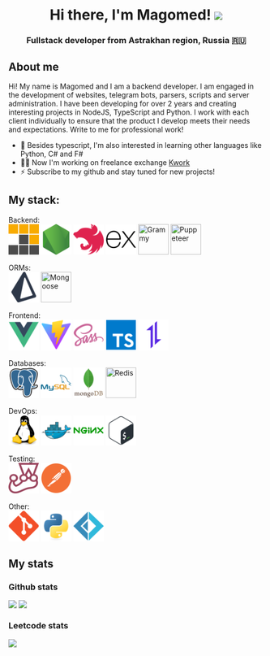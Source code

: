<h1 align="center">Hi there, I'm Magomed! 
<img src="https://github.com/blackcater/blackcater/raw/main/images/Hi.gif" height="32"/></h1>
<h3 align="center">Fullstack developer from Astrakhan region, Russia 🇷🇺</h3>

## About me

Hi! My name is Magomed and I am a backend developer. I am engaged in the development of websites, telegram bots, parsers, scripts and server administration. I have been developing for over 2 years and creating interesting projects in NodeJS, TypeScript and Python. I work with each client individually to ensure that the product I develop meets their needs and expectations. Write to me for professional work!

-   🔭 Besides typescript, I'm also interested in learning other languages like Python, C# and F#
-   👨‍💻 Now I'm working on freelance exchange [Kwork](https://kwork.ru/user/magomed-r)
-   ⚡ Subscribe to my github and stay tuned for new projects!

## My stack:

Backend:<br />
<img src="https://github.com/devicons/devicon/blob/master/icons/pnpm/pnpm-original.svg" title="PNPM" width="60" height="60" />
<img src="https://github.com/devicons/devicon/blob/master/icons/nodejs/nodejs-original.svg" title="NodeJS" width="60" height="60" />
<img src="https://github.com/devicons/devicon/blob/master/icons/nestjs/nestjs-original.svg" title="NestJS" width="60" height="60" />
<img src="https://github.com/devicons/devicon/blob/master/icons/express/express-original.svg" title="Express" width="60" height="60" />
<img src="https://grammy.dev/images/Y.svg" title="Grammy" width="60" height="60" />
<img src="https://www.vectorlogo.zone/logos/pptrdev/pptrdev-icon.svg" title="Puppeteer" width="60" height="60" />

ORMs:<br />
<img src="https://github.com/devicons/devicon/blob/master/icons/prisma/prisma-original.svg" title="PrismaORM" width="60" height="60" />
<img src="https://cdn.jsdelivr.net/gh/devicons/devicon@latest/icons/mongoose/mongoose-original-wordmark.svg" title="Mongoose" width="60" height="60" />

Frontend:<br />
<img src="https://github.com/devicons/devicon/blob/master/icons/vuejs/vuejs-original.svg" title="Vue" width="60" height="60" />
<img src="https://github.com/devicons/devicon/blob/draft_release/icons/vitejs/vitejs-original.svg" title="Vite" width="60" height="60" />
<img src="https://github.com/devicons/devicon/blob/master/icons/sass/sass-original.svg" title="SCSS" width="60" height="60" />
<img src="https://github.com/devicons/devicon/blob/master/icons/typescript/typescript-original.svg" title="TypeScript" width="60" height="60" />
<img src="https://github.com/devicons/devicon/blob/draft_release/icons/axios/axios-plain.svg" title="Axios" width="60" height="60" />

Databases:<br/>
<img src="https://github.com/devicons/devicon/blob/master/icons/postgresql/postgresql-original.svg" title="PostgreSQL" width="60" height="60" />
<img src="https://github.com/devicons/devicon/blob/master/icons/mysql/mysql-original-wordmark.svg" title="MySQL" width="60" height="60" />
<img src="https://github.com/devicons/devicon/blob/master/icons/mongodb/mongodb-original-wordmark.svg" title="MongoDB" width="60" height="60" />
<img src="https://cdn.jsdelivr.net/gh/devicons/devicon@latest/icons/redis/redis-original.svg" title="Redis" width="60" height="60" />

DevOps:<br/>
<img src="https://github.com/devicons/devicon/blob/master/icons/linux/linux-original.svg" title="Linux" width="60" height="60" />
<img src="https://github.com/devicons/devicon/blob/master/icons/docker/docker-original.svg" title="Docker" width="60" height="60" />
<img src="https://github.com/devicons/devicon/blob/master/icons/nginx/nginx-original.svg" title="NGINX" width="60" height="60" />
<img src="https://github.com/devicons/devicon/blob/master/icons/bash/bash-original.svg" title="Bash" width="60" height="60" />

Testing:<br />
<img src="https://github.com/devicons/devicon/blob/master/icons/jest/jest-plain.svg" title="Jest" width="60" height="60" />
<img src="https://github.com/devicons/devicon/blob/master/icons/postman/postman-original.svg" title="Postman" width="60" height="60" />

Other:<br />
<img src="https://github.com/devicons/devicon/blob/master/icons/git/git-original.svg" title="Git" width="60" height="60" />
<img src="https://github.com/devicons/devicon/blob/master/icons/python/python-original.svg" title="Python" width="60" height="60" />
<img src="https://github.com/devicons/devicon/blob/master/icons/fsharp/fsharp-original.svg" title="F#" width="60" height="60" />

## My stats

### Github stats

<img align=top src="https://github-readme-stats.vercel.app/api/top-langs/?username=magomed-r&layout=pie&theme=vision-friendly-dark" />
<img align=top src="https://github-readme-stats.vercel.app/api?username=Magomed-R&show_icons=true&theme=vision-friendly-dark" />

### Leetcode stats

<img src="https://leetcard.jacoblin.cool/magomed-r?theme=dark&font=patrick_hand" />
